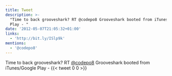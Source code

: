```yaml
---
title: Tweet
description: >-
  "Time to back grooveshark? RT @codepo8 Grooveshark booted from iTunes/Google
  Play - "
date: '2012-05-07T21:05:32+01:00'
links:
  - 'http://bit.ly/ISlp9k'
mentions:
  - '@codepo8'
---
```

Time to back grooveshark? RT [@codepo8](https://twitter.com/@codepo8) Grooveshark booted from iTunes/Google Play - 
      {{< tweet 0 0 >}}
    
